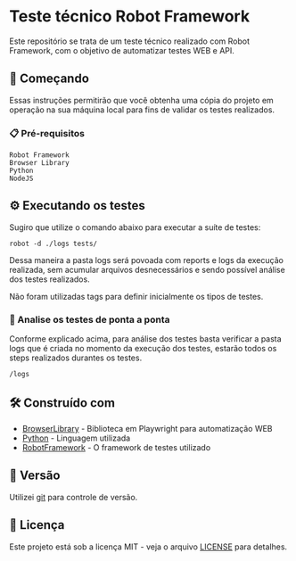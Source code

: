 # Teste técnico Robot Framework

Este repositório se trata de um teste técnico realizado com Robot Framework, com o objetivo de automatizar testes WEB e API.

## 🚀 Começando

Essas instruções permitirão que você obtenha uma cópia do projeto em operação na sua máquina local para fins de validar os testes realizados.

### 📋 Pré-requisitos

```
Robot Framework
Browser Library
Python
NodeJS
```

## ⚙️ Executando os testes

Sugiro que utilize o comando abaixo para executar a suíte de testes:

```
robot -d ./logs tests/
```

Dessa maneira a pasta logs será povoada com reports e logs da execução realizada, sem acumular arquivos desnecessários e sendo possível análise dos testes realizados.

Não foram utilizadas tags para definir inicialmente os tipos de testes.

### 🔩 Analise os testes de ponta a ponta

Conforme explicado acima, para análise dos testes basta verificar a pasta logs que é criada no momento da execução dos testes, estarão todos os steps realizados durantes os testes.

```
/logs
```

## 🛠️ Construído com

* [BrowserLibrary](https://github.com/MarketSquare/robotframework-browser) - Biblioteca em Playwright para automatização WEB
* [Python](https://www.python.org/) - Linguagem utilizada 
* [RobotFramework](https://robotframework.org/) - O framework de testes utilizado

## 📌 Versão

Utilizei [git](https://git-scm.com/) para controle de versão. 

## 📄 Licença

Este projeto está sob a licença MIT - veja o arquivo [LICENSE](https://github.com/elvisfagundes/teste-robot-primecontrol/blob/main/LICENSE) para detalhes.
